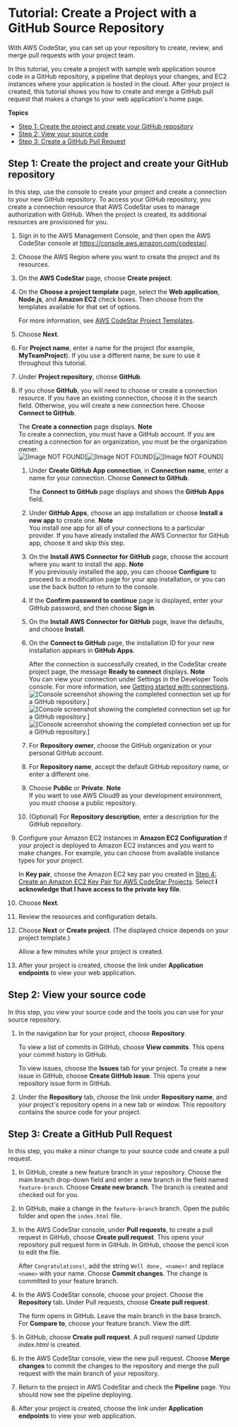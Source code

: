# Tutorial: Create a Project with a GitHub Source Repository<a name="console-tutorial"></a>

 With AWS CodeStar, you can set up your repository to create, review, and merge pull requests with your project team\.

In this tutorial, you create a project with sample web application source code in a GitHub repository, a pipeline that deploys your changes, and EC2 instances where your application is hosted in the cloud\. After your project is created, this tutorial shows you how to create and merge a GitHub pull request that makes a change to your web application's home page\.

**Topics**
+ [Step 1: Create the project and create your GitHub repository](#console-tutorial-create)
+ [Step 2: View your source code](#console-tutorial-source)
+ [Step 3: Create a GitHub Pull Request](#console-tutorial-pullrequest)

## Step 1: Create the project and create your GitHub repository<a name="console-tutorial-create"></a>

In this step, use the console to create your project and create a connection to your new GitHub repository\. To access your GitHub repository, you create a connection resource that AWS CodeStar uses to manage authorization with GitHub\. When the project is created, its additional resources are provisioned for you\.

1. Sign in to the AWS Management Console, and then open the AWS CodeStar console at [https://console\.aws\.amazon\.com/codestar/](https://console.aws.amazon.com/codestar/)\.

1. Choose the AWS Region where you want to create the project and its resources\.

1. On the **AWS CodeStar** page, choose **Create project**\.

1. On the **Choose a project template** page, select the **Web application**, **Node\.js**, and **Amazon EC2** check boxes\. Then choose from the templates available for that set of options\.

   For more information, see [AWS CodeStar Project Templates](templates.md)\.

1. Choose **Next**\.

1. For **Project name**, enter a name for the project \(for example, **MyTeamProject**\)\. If you use a different name, be sure to use it throughout this tutorial\.

1. Under **Project repository**, choose **GitHub**\.

1. If you chose **GitHub**, you will need to choose or create a connection resource\. If you have an existing connection, choose it in the search field\. Otherwise, you will create a new connection here\. Choose **Connect to GitHub**\.

   The **Create a connection** page displays\.
**Note**  
To create a connection, you must have a GitHub account\. If you are creating a connection for an organization, you must be the organization owner\.  
![\[Image NOT FOUND\]](http://docs.aws.amazon.com/codestar/latest/userguide/images/create-proj-github-connection-create.png)![\[Image NOT FOUND\]](http://docs.aws.amazon.com/codestar/latest/userguide/)![\[Image NOT FOUND\]](http://docs.aws.amazon.com/codestar/latest/userguide/)

   1. Under **Create GitHub App connection**, in **Connection name**, enter a name for your connection\. Choose **Connect to GitHub**\.

      The **Connect to GitHub** page displays and shows the **GitHub Apps** field\.

   1. Under **GitHub Apps**, choose an app installation or choose **Install a new app** to create one\.
**Note**  
You install one app for all of your connections to a particular provider\. If you have already installed the AWS Connector for GitHub app, choose it and skip this step\.

   1. On the **Install AWS Connector for GitHub** page, choose the account where you want to install the app\.
**Note**  
If you previously installed the app, you can choose **Configure** to proceed to a modification page for your app installation, or you can use the back button to return to the console\.

   1. If the **Confirm password to continue** page is displayed, enter your GitHub password, and then choose **Sign in**\.

   1. On the **Install AWS Connector for GitHub** page, leave the defaults, and choose **Install**\.

   1. On the **Connect to GitHub** page, the installation ID for your new installation appears in **GitHub Apps**\.

      After the connection is successfully created, in the CodeStar create project page, the message **Ready to connect** displays\.
**Note**  
You can view your connection under Settings in the Developer Tools console\. For more information, see [Getting started with connections](https://docs.aws.amazon.com/dtconsole/latest/userguide/getting-started-connections.html)\.  
![\[Console screenshot showing the completed connection set up for a GitHub repository.\]](http://docs.aws.amazon.com/codestar/latest/userguide/images/create-proj-github-connections.png)![\[Console screenshot showing the completed connection set up for a GitHub repository.\]](http://docs.aws.amazon.com/codestar/latest/userguide/)![\[Console screenshot showing the completed connection set up for a GitHub repository.\]](http://docs.aws.amazon.com/codestar/latest/userguide/)

   1. For **Repository owner**, choose the GitHub organization or your personal GitHub account\.

   1. For **Repository name**, accept the default GitHub repository name, or enter a different one\.

   1. Choose **Public** or **Private**\.
**Note**  
If you want to use AWS Cloud9 as your development environment, you must choose a public repository\.

   1. \(Optional\) For **Repository description**, enter a description for the GitHub repository\.

1. Configure your Amazon EC2 instances in **Amazon EC2 Configuration** if your project is deployed to Amazon EC2 instances and you want to make changes\. For example, you can choose from available instance types for your project\. 

   In **Key pair**, choose the Amazon EC2 key pair you created in [Step 4: Create an Amazon EC2 Key Pair for AWS CodeStar Projects](setting-up.md#setting-up-create-ec2-key)\. Select **I acknowledge that I have access to the private key file**\.

1. Choose **Next**\.

1. Review the resources and configuration details\.

1. Choose **Next** or **Create project**\. \(The displayed choice depends on your project template\.\)

   Allow a few minutes while your project is created\.

1. After your project is created, choose the link under **Application endpoints** to view your web application\.

## Step 2: View your source code<a name="console-tutorial-source"></a>

In this step, you view your source code and the tools you can use for your source repository\.

1. In the navigation bar for your project, choose **Repository**\.

   To view a list of commits in GitHub, choose **View commits**\. This opens your commit history in GitHub\.

   To view issues, choose the **Issues** tab for your project\. To create a new issue in GitHub, choose **Create GitHub issue**\. This opens your repository issue form in GitHub\.

1. Under the **Repository** tab, choose the link under **Repository name**, and your project's repository opens in a new tab or window\. This repository contains the source code for your project\.

## Step 3: Create a GitHub Pull Request<a name="console-tutorial-pullrequest"></a>

In this step, you make a minor change to your source code and create a pull request\.

1. In GitHub, create a new feature branch in your repository\. Choose the main branch drop\-down field and enter a new branch in the field named `feature-branch`\. Choose **Create new branch**\. The branch is created and checked out for you\.

1. In GitHub, make a change in the `feature-branch` branch\. Open the public folder and open the `index.html` file\.

1. In the AWS CodeStar console, under **Pull requests**, to create a pull request in GitHub, choose **Create pull request**\. This opens your repository pull request form in GitHub\. In GitHub, choose the pencil icon to edit the file\.

   After `Congratulations!`, add the string `Well done, <name>!` and replace `<name>` with your name\. Choose **Commit changes**\. The change is committed to your feature branch\.

1. In the AWS CodeStar console, choose your project\. Choose the **Repository** tab\. Under Pull requests, choose **Create pull request**\.

   The form opens in GitHub\. Leave the main branch in the base branch\. For **Compare to**, choose your feature branch\. View the diff\. 

1. In GitHub, choose **Create pull request**\. A pull request named *Update index\.html* is created\.

1. In the AWS CodeStar console, view the new pull request\. Choose **Merge changes** to commit the changes to the repository and merge the pull request with the main branch of your repository\.

1. Return to the project in AWS CodeStar and check the **Pipeline** page\. You should now see the pipeline deploying\.

1. After your project is created, choose the link under **Application endpoints** to view your web application\.